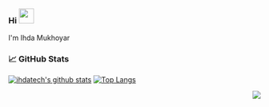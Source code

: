 ### Hi <img src="https://raw.githubusercontent.com/wasabeef/wasabeef/master/icons/wave.gif" width="30px">
I'm Ihda Mukhoyar
<br/>

### 📈 GitHub Stats

[![ihdatech's github stats](https://github-readme-stats.vercel.app/api?username=ihdatech&show_icons=true&show_icons=true&theme=buefy&count_private=true&cache_seconds=1800&line_height=24)](https://github.com/ihdatech)
[![Top Langs](https://github-readme-stats.vercel.app/api/top-langs/?username=ihdatech&show_icons=true&theme=buefy&layout=compact&cache_seconds=1800&langs_count=8)](https://github.com/ihdatech)

<img src="https://komarev.com/ghpvc/?username=ihdatech&color=blue&style=flat-square&label=visitors" align="right" />
